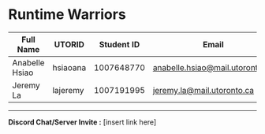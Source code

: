 # Runtime Warriors
| Full Name | UTORID | Student ID | Email | Best Way to Contact |Discord Username |
|-----------|--------|------------|-------|---------------------|------------------|
|Anabelle Hsiao |hsiaoana |1007648770 |anabelle.hsiao@mail.utoronto.ca |2042290625 |AHAHA#0752 |
|Jeremy La |lajeremy |1007191995 |jeremy.la@mail.utoronto.ca |Discord/Email |birb#7874 |
---
**Discord Chat/Server Invite :** [insert link here]
